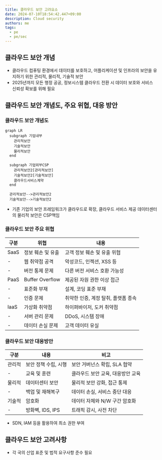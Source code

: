 ```yaml
---
title: 클라우드 보안 고려요소
date: 2024-07-10T18:54:42.447+09:00
description: Cloud security
authors: me
tags: 
  - pe
  - pe/sec
---
```


## 클라우드 보안 개념

- 클라우드 컴퓨팅 환경에서 데이터를 보호하고, 어플리케이션 및 인프라의 보안을 유지하기 위한 관리적, 물리적, 기술적 보안
- 2025년까지 모든 행정 공공, 정보시스템 클라우드 전환 시 데이터 보호와 서비스 신뢰성 확보를 위해 필요

## 클라우드 보안 개념도, 주요 위협, 대응 방안

### 클라우드 보안 개념도

```mermaid
graph LR
  subgraph 기업내부
    관리적보안
    기술적보안
    물리적보안
  end

  subgraph 기업외부CSP
    관리적보안2[관리적보안]
    기술적보안2[기술적보안]
    클라우드서비스계약
  end

  관리적보안-->관리적보안2
  기술적보안-->기술적보안2
```

- 기존 기업의 보안 프레임워크가 클라우드로 확장, 클라우드 서비스 제공 데이터센터의 물리적 보안은 CSP책임

### 클라우드 보안 주요 위협

| 구분 | 위협 | 내용 |
| --- | --- | --- |
| SaaS | 정보 훼손 및 유출 | 고객 정보 훼손 및 유출 위협 |
| - | 웹 취약점 공격 | 악성코드, 인젝션, XSS 등 |
| - | 버전 통제 문제 | 다른 버전 서비스 호환 가능성 |
| PaaS | Buffer Overflow | 제공된 자원 권한 이상 접근 |
| - | 표준화 부재 | 설계, 코딩 표준 부재 |
| - | 인증 문제 | 취약한 인증, 계정 탈취, 플랫폼 종속 |
| IaaS | 가상화 취약점 | 하이퍼바이저, 도커 취약점 |
| - | 서버 관리 문제 | DDoS, 시스템 장애 |
| - | 데이터 손실 문제 | 고객 데이터 유실 |

### 클라우드 보안 대응방안

| 구분 | 내용 | 비고 |
| --- | --- | --- |
| 관리적 | 보안 정책 수립, 시행 | 보안 거버넌스 확립, SLA 협약 |
| - | 교육 및 훈련 | 클라우드 보안 교육, 대응방안 교육 |
| 물리적 | 데이터센터 보안 | 물리적 보안 강화, 접근 통제 |
| - | 백업 및 재해복구 | 데이터 손실, 서비스 중단 대응 |
| 기술적 | 암호화 | 데이터 자체와 N/W 구간 암호화 |
| - | 방화벽, IDS, IPS | 트래픽 감시, 사전 차단 |

- SDN, IAM 등을 활용하여 최소 권한 부여

## 클라우드 보안 고려사항

- 각 국의 산업 표준 및 법적 요구사항 준수 필요
